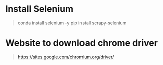# Install Selenium
> conda install selenium -y
> pip install scrapy-selenium

# Website to download chrome driver
> https://sites.google.com/chromium.org/driver/